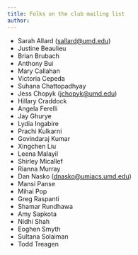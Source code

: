 ```yaml
---
title: Folks on the club mailing list
author: 
---
```


+ Sarah Allard (sallard@umd.edu)
+ Justine Beaulieu
+ Brian Brubach
+ Anthony Bui
+ Mary Callahan
+ Victoria Cepeda
+ Suhana Chattopadhyay
+ Jess Chopyk (jchopyk@umd.edu)
+ Hillary Craddock
+ Angela Ferelli
+ Jay Ghurye
+ Lydia Ingabire
+ Prachi Kulkarni
+ Govindaraj Kumar
+ Xingchen Liu
+ Leena Malayil
+ Shirley Micallef
+ Rianna Murray
+ Dan Nasko (dnasko@umiacs.umd.edu)
+ Mansi Panse
+ Mihai Pop
+ Greg Raspanti
+ Shamar Rundhawa
+ Amy Sapkota
+ Nidhi Shah
+ Eoghen Smyth
+ Sultana Solaiman
+ Todd Treagen
